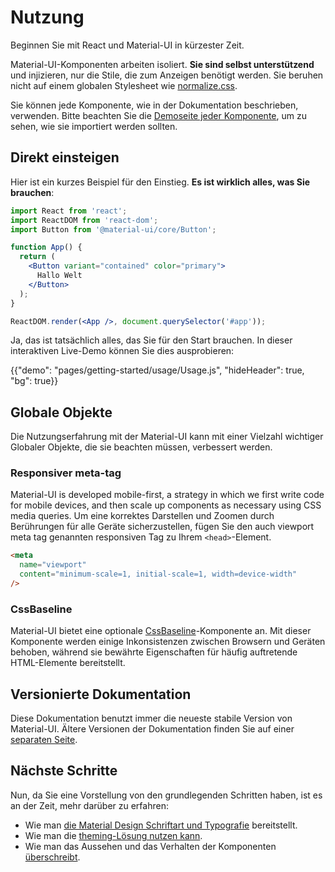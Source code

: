 # Nutzung

<p class="description">Beginnen Sie mit React und Material-UI in kürzester Zeit.</p>

Material-UI-Komponenten arbeiten isoliert. **Sie sind selbst unterstützend** und injizieren, nur die Stile, die zum Anzeigen benötigt werden. Sie beruhen nicht auf einem globalen Stylesheet wie [normalize.css](https://github.com/necolas/normalize.css/).

Sie können jede Komponente, wie in der Dokumentation beschrieben, verwenden. Bitte beachten Sie die [Demoseite jeder Komponente](/components/buttons/), um zu sehen, wie sie importiert werden sollten.

## Direkt einsteigen

Hier ist ein kurzes Beispiel für den Einstieg. **Es ist wirklich alles, was Sie brauchen**:

```jsx
import React from 'react';
import ReactDOM from 'react-dom';
import Button from '@material-ui/core/Button';

function App() {
  return (
    <Button variant="contained" color="primary">
      Hallo Welt
    </Button>
  );
}

ReactDOM.render(<App />, document.querySelector('#app'));
```

Ja, das ist tatsächlich alles, das Sie für den Start brauchen. In dieser interaktiven Live-Demo können Sie dies ausprobieren:

{{"demo": "pages/getting-started/usage/Usage.js", "hideHeader": true, "bg": true}}

## Globale Objekte

Die Nutzungserfahrung mit der Material-UI kann mit einer Vielzahl wichtiger Globaler Objekte, die sie beachten müssen, verbessert werden.

### Responsiver meta-tag

Material-UI is developed mobile-first, a strategy in which we first write code for mobile devices, and then scale up components as necessary using CSS media queries. Um eine korrektes Darstellen und Zoomen durch Berührungen für alle Geräte sicherzustellen, fügen Sie den auch viewport meta tag genannten responsiven Tag zu Ihrem `<head>`-Element.

```html
<meta
  name="viewport"
  content="minimum-scale=1, initial-scale=1, width=device-width"
/>
```

### CssBaseline

Material-UI bietet eine optionale [CssBaseline](/components/css-baseline/)-Komponente an. Mit dieser Komponente werden einige Inkonsistenzen zwischen Browsern und Geräten behoben, während sie bewährte Eigenschaften für häufig auftretende HTML-Elemente bereitstellt.

## Versionierte Dokumentation

Diese Dokumentation benutzt immer die neueste stabile Version von Material-UI. Ältere Versionen der Dokumentation finden Sie auf einer [separaten Seite](https://material-ui.com/versions/).

## Nächste Schritte

Nun, da Sie eine Vorstellung von den grundlegenden Schritten haben, ist es an der Zeit, mehr darüber zu erfahren:

- Wie man [die Material Design Schriftart und Typografie](/components/typography/) bereitstellt.
- Wie man die [theming-Lösung nutzen kann](/customization/theming/).
- Wie man das Aussehen und das Verhalten der Komponenten [überschreibt](/customization/components/).